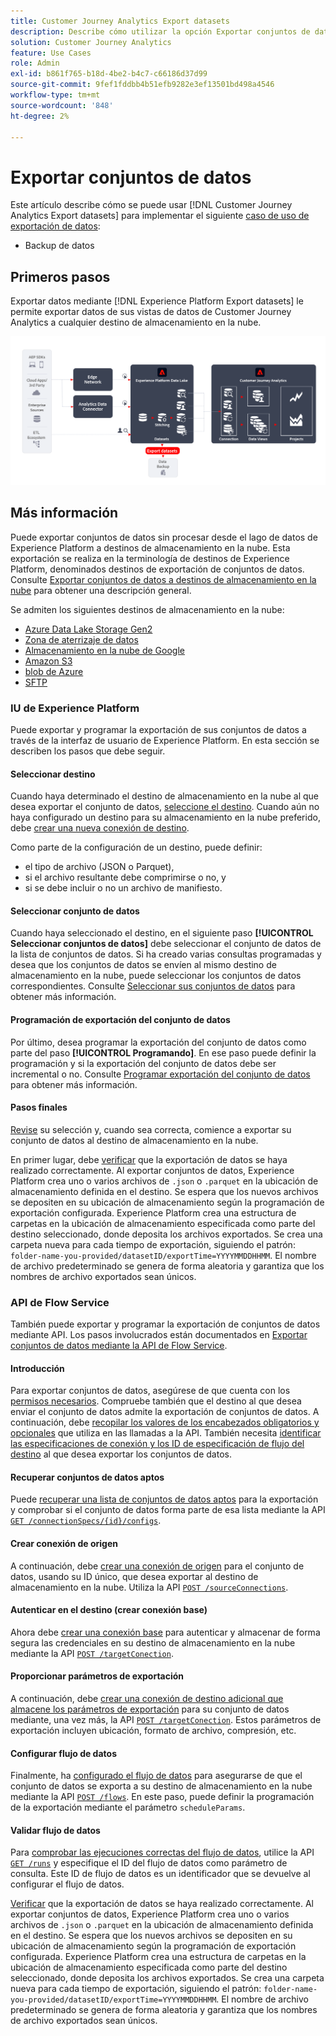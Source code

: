 ```yaml
---
title: Customer Journey Analytics Export datasets
description: Describe cómo utilizar la opción Exportar conjuntos de datos para realizar copias de seguridad de los datos.
solution: Customer Journey Analytics
feature: Use Cases
role: Admin
exl-id: b861f765-b18d-4be2-b4c7-c66186d37d99
source-git-commit: 9fef1fddbb4b51efb9282e3ef13501bd498a4546
workflow-type: tm+mt
source-wordcount: '848'
ht-degree: 2%

---
```


# Exportar conjuntos de datos

Este artículo describe cómo se puede usar [!DNL Customer Journey Analytics Export datasets] para implementar el siguiente [caso de uso de exportación de datos](overview.md):

- Backup de datos

## Primeros pasos

Exportar datos mediante [!DNL Experience Platform Export datasets] le permite exportar datos de sus vistas de datos de Customer Journey Analytics a cualquier destino de almacenamiento en la nube.

![extensión de BI](../assets/export-datasets.svg)

## Más información

Puede exportar conjuntos de datos sin procesar desde el lago de datos de Experience Platform a destinos de almacenamiento en la nube. Esta exportación se realiza en la terminología de destinos de Experience Platform, denominados destinos de exportación de conjuntos de datos. Consulte [Exportar conjuntos de datos a destinos de almacenamiento en la nube](https://experienceleague.adobe.com/es/docs/experience-platform/destinations/ui/activate/export-datasets) para obtener una descripción general.

Se admiten los siguientes destinos de almacenamiento en la nube:

- [Azure Data Lake Storage Gen2](https://experienceleague.adobe.com/es/docs/experience-platform/destinations/catalog/cloud-storage/adls-gen2)
- [Zona de aterrizaje de datos](https://experienceleague.adobe.com/es/docs/experience-platform/destinations/catalog/cloud-storage/data-landing-zone)
- [Almacenamiento en la nube de Google](https://experienceleague.adobe.com/es/docs/experience-platform/destinations/catalog/cloud-storage/google-cloud-storage)
- [Amazon S3](https://experienceleague.adobe.com/es/docs/experience-platform/destinations/catalog/cloud-storage/amazon-s3#changelog)
- [blob de Azure](https://experienceleague.adobe.com/es/docs/experience-platform/destinations/catalog/cloud-storage/azure-blob#changelog)
- [SFTP](https://experienceleague.adobe.com/es/docs/experience-platform/destinations/catalog/cloud-storage/sftp#changelog)


### IU de Experience Platform

Puede exportar y programar la exportación de sus conjuntos de datos a través de la interfaz de usuario de Experience Platform. En esta sección se describen los pasos que debe seguir.

#### Seleccionar destino

Cuando haya determinado el destino de almacenamiento en la nube al que desea exportar el conjunto de datos, [seleccione el destino](https://experienceleague.adobe.com/es/docs/experience-platform/destinations/ui/activate/export-datasets#select-destination). Cuando aún no haya configurado un destino para su almacenamiento en la nube preferido, debe [crear una nueva conexión de destino](https://experienceleague.adobe.com/es/docs/experience-platform/destinations/ui/connect-destination).

Como parte de la configuración de un destino, puede definir:

- el tipo de archivo (JSON o Parquet),
- si el archivo resultante debe comprimirse o no, y
- si se debe incluir o no un archivo de manifiesto.


#### Seleccionar conjunto de datos

Cuando haya seleccionado el destino, en el siguiente paso **[!UICONTROL Seleccionar conjuntos de datos]** debe seleccionar el conjunto de datos de la lista de conjuntos de datos. Si ha creado varias consultas programadas y desea que los conjuntos de datos se envíen al mismo destino de almacenamiento en la nube, puede seleccionar los conjuntos de datos correspondientes. Consulte [Seleccionar sus conjuntos de datos](https://experienceleague.adobe.com/es/docs/experience-platform/destinations/ui/activate/export-datasets#select-datasets) para obtener más información.

#### Programación de exportación del conjunto de datos

Por último, desea programar la exportación del conjunto de datos como parte del paso **[!UICONTROL Programando]**. En ese paso puede definir la programación y si la exportación del conjunto de datos debe ser incremental o no. Consulte [Programar exportación del conjunto de datos](https://experienceleague.adobe.com/es/docs/experience-platform/destinations/ui/activate/export-datasets#scheduling) para obtener más información.


#### Pasos finales

[Revise](https://experienceleague.adobe.com/es/docs/experience-platform/destinations/ui/activate/export-datasets#review) su selección y, cuando sea correcta, comience a exportar su conjunto de datos al destino de almacenamiento en la nube.

En primer lugar, debe [verificar](https://experienceleague.adobe.com/es/docs/experience-platform/destinations/ui/activate/export-datasets#verify) que la exportación de datos se haya realizado correctamente. Al exportar conjuntos de datos, Experience Platform crea uno o varios archivos de `.json` o `.parquet` en la ubicación de almacenamiento definida en el destino. Se espera que los nuevos archivos se depositen en su ubicación de almacenamiento según la programación de exportación configurada. Experience Platform crea una estructura de carpetas en la ubicación de almacenamiento especificada como parte del destino seleccionado, donde deposita los archivos exportados. Se crea una carpeta nueva para cada tiempo de exportación, siguiendo el patrón: `folder-name-you-provided/datasetID/exportTime=YYYYMMDDHHMM`. El nombre de archivo predeterminado se genera de forma aleatoria y garantiza que los nombres de archivo exportados sean únicos.

### API de Flow Service

También puede exportar y programar la exportación de conjuntos de datos mediante API. Los pasos involucrados están documentados en [Exportar conjuntos de datos mediante la API de Flow Service](https://experienceleague.adobe.com/es/docs/experience-platform/destinations/api/export-datasets).

#### Introducción

Para exportar conjuntos de datos, asegúrese de que cuenta con los [permisos necesarios](https://experienceleague.adobe.com/es/docs/experience-platform/destinations/api/export-datasets#permissions). Compruebe también que el destino al que desea enviar el conjunto de datos admite la exportación de conjuntos de datos. A continuación, debe [recopilar los valores de los encabezados obligatorios y opcionales](https://experienceleague.adobe.com/es/docs/experience-platform/destinations/api/export-datasets#gather-values-headers) que utiliza en las llamadas a la API. También necesita [identificar las especificaciones de conexión y los ID de especificación de flujo del destino](https://experienceleague.adobe.com/es/docs/experience-platform/destinations/api/export-datasets#gather-connection-spec-flow-spec) al que desea exportar los conjuntos de datos.

#### Recuperar conjuntos de datos aptos

Puede [recuperar una lista de conjuntos de datos aptos](https://experienceleague.adobe.com/es/docs/experience-platform/destinations/api/export-datasets#retrieve-list-of-available-datasets) para la exportación y comprobar si el conjunto de datos forma parte de esa lista mediante la API [`GET /connectionSpecs/{id}/configs`](https://developer.adobe.com/experience-platform-apis/references/destinations/#tag/Configurations/operation/getDatasets).


#### Crear conexión de origen

A continuación, debe [crear una conexión de origen](https://experienceleague.adobe.com/es/docs/experience-platform/destinations/api/export-datasets#create-source-connection) para el conjunto de datos, usando su ID único, que desea exportar al destino de almacenamiento en la nube. Utiliza la API [`POST /sourceConnections`](https://developer.adobe.com/experience-platform-apis/references/destinations/#tag/Source-connections/operation/postSourceConnection).

#### Autenticar en el destino (crear conexión base)

Ahora debe [crear una conexión base](https://experienceleague.adobe.com/es/docs/experience-platform/destinations/api/export-datasets#create-base-connection) para autenticar y almacenar de forma segura las credenciales en su destino de almacenamiento en la nube mediante la API [`POST /targetConection`](https://developer.adobe.com/experience-platform-apis/references/destinations/#tag/Target-connections/operation/postTargetConnection).


#### Proporcionar parámetros de exportación

A continuación, debe [crear una conexión de destino adicional que almacene los parámetros de exportación](https://experienceleague.adobe.com/es/docs/experience-platform/destinations/api/export-datasets#create-target-connection) para su conjunto de datos mediante, una vez más, la API [`POST /targetConection`](https://developer.adobe.com/experience-platform-apis/references/destinations/#tag/Target-connections/operation/postTargetConnection). Estos parámetros de exportación incluyen ubicación, formato de archivo, compresión, etc.

#### Configurar flujo de datos

Finalmente, ha [configurado el flujo de datos](https://experienceleague.adobe.com/es/docs/experience-platform/destinations/api/export-datasets#create-dataflow) para asegurarse de que el conjunto de datos se exporta a su destino de almacenamiento en la nube mediante la API [`POST /flows`](https://developer.adobe.com/experience-platform-apis/references/destinations/#tag/Dataflows/operation/postFlow). En este paso, puede definir la programación de la exportación mediante el parámetro `scheduleParams`.

#### Validar flujo de datos

Para [comprobar las ejecuciones correctas del flujo de datos](https://experienceleague.adobe.com/es/docs/experience-platform/destinations/api/export-datasets#get-dataflow-runs), utilice la API [`GET /runs`](https://developer.adobe.com/experience-platform-apis/references/destinations/#tag/Dataflow-runs/operation/getFlowRuns) y especifique el ID del flujo de datos como parámetro de consulta. Este ID de flujo de datos es un identificador que se devuelve al configurar el flujo de datos.

[Verificar](https://experienceleague.adobe.com/es/docs/experience-platform/destinations/ui/activate/export-datasets#verify) que la exportación de datos se haya realizado correctamente. Al exportar conjuntos de datos, Experience Platform crea uno o varios archivos de `.json` o `.parquet` en la ubicación de almacenamiento definida en el destino. Se espera que los nuevos archivos se depositen en su ubicación de almacenamiento según la programación de exportación configurada. Experience Platform crea una estructura de carpetas en la ubicación de almacenamiento especificada como parte del destino seleccionado, donde deposita los archivos exportados. Se crea una carpeta nueva para cada tiempo de exportación, siguiendo el patrón: `folder-name-you-provided/datasetID/exportTime=YYYYMMDDHHMM`. El nombre de archivo predeterminado se genera de forma aleatoria y garantiza que los nombres de archivo exportados sean únicos.
